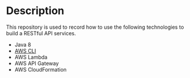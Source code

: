# Description

This repository is used to record how to use the following technologies to build a RESTful API services.

- Java 8
- [AWS CLI](#01.AWS-CLI/README.md)
- AWS Lambda
- AWS API Gateway
- AWS CloudFormation
